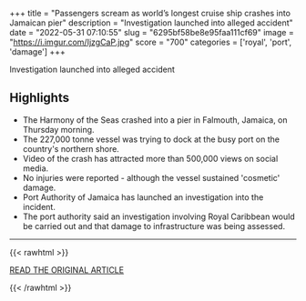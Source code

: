 +++
title = "Passengers scream as world’s longest cruise ship crashes into Jamaican pier"
description = "Investigation launched into alleged accident"
date = "2022-05-31 07:10:55"
slug = "6295bf58be8e95faa111cf69"
image = "https://i.imgur.com/IjzgCaP.jpg"
score = "700"
categories = ['royal', 'port', 'damage']
+++

Investigation launched into alleged accident

## Highlights

- The Harmony of the Seas crashed into a pier in Falmouth, Jamaica, on Thursday morning.
- The 227,000 tonne vessel was trying to dock at the busy port on the country's northern shore.
- Video of the crash has attracted more than 500,000 views on social media.
- No injuries were reported - although the vessel sustained 'cosmetic' damage.
- Port Authority of Jamaica has launched an investigation into the incident.
- The port authority said an investigation involving Royal Caribbean would be carried out and that damage to infrastructure was being assessed.

---

{{< rawhtml >}}
  <p class="article-category">
    <a target="_blank" href="https://www.independent.co.uk/news/world/americas/harmony-seas-crash-harbour-video-b2090594.html">READ THE ORIGINAL ARTICLE</a>
  </p>
{{< /rawhtml >}}
